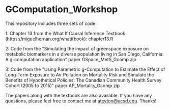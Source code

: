 # GComputation_Workshop

This repository includes three sets of code:

1: Chapter 13 from the What If Causal Inference Textbook (https://miguelhernan.org/whatifbook):
chapter13.R

2: Code from the "Simulating the impact of greenspace exposure on metabolic biomarkers in a diverse population living in San Diego, California: A g-computation application" paper
GSpace_MetS_Gcomp.zip

3: Code from the "Using Parametric g-Computation to Estimate the Effect of Long-Term Exposure to Air Pollution on Mortality Risk and Simulate the Benefits of Hypothetical Policies: The Canadian Community Health Survey Cohort (2005 to 2015)" paper
AP_Mortality_Gcomp.zip

The papers along with the textbook are also available. If you have any questions, please feel free to contact me at ateyton@ucsd.edu. Thanks!

